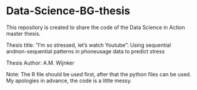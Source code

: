 # Data-Science-BG-thesis

This repository is created to share the code of the Data Science in Action master thesis.

Thesis title:
”I’m so stressed, let’s watch Youtube”: Using sequential andnon-sequential patterns in phoneusage data to predict stress

Thesis Author:
A.M. Wijnker

Note: The R file should be used first, after that the python files can be used. My apologies in advance, the code is a little messy.
